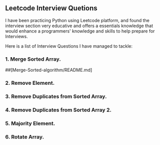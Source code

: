 ## Leetcode Interview Quetions

I have been practicing Python using Leetcode platform, and found the interview section very educative and 
offers a essentials knowledge that would enhance a programmers' knowledge and skills to help prepare for 
Interviews.

Here is a list of Interview Questions I have managed to tackle:

### 1. Merge Sorted Array.
##[Merge-Sorted-algorithm/README.md]
### 2. Remove Element.
### 3. Remove Duplicates from Sorted Array.
### 4. Remove Duplicates from Sorted Array 2.
### 5. Majority Element.
### 6. Rotate Array.
